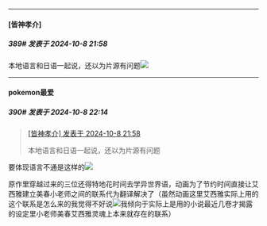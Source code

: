 ﻿
*****

####  [皆神孝介]  
##### 389#       发表于 2024-10-8 21:58

本地语言和日语一起说，还以为片源有问题<img src="https://static.saraba1st.com/image/smiley/face/06.gif" referrerpolicy="no-referrer">


*****

####  pokemon最爱  
##### 390#       发表于 2024-10-8 22:14

<blockquote><a href="httphttps://bbs.saraba1st.com/2b/forum.php?mod=redirect&amp;goto=findpost&amp;pid=66402899&amp;ptid=1974542" target="_blank">[皆神孝介] 发表于 2024-10-8 21:58</a>

本地语言和日语一起说，还以为片源有问题</blockquote>
要体现语言不通是这样的<img src="https://static.saraba1st.com/image/smiley/face2017/067.png" referrerpolicy="no-referrer">

原作里穿越过来的三位还得特地花时间去学异世界语，动画为了节约时间直接让艾西雅建立美春小老师之间的联系代为翻译解决了（虽然动画这里艾西雅实际上用的这个联系是怎么来的我觉得不好说<img src="https://static.saraba1st.com/image/smiley/face2017/067.png" referrerpolicy="no-referrer">我倾向于实际上是用的小说最近几卷才揭露的设定里小老师美春艾西雅灵魂上本来就存在的联系）

